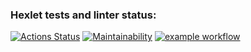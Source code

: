### Hexlet tests and linter status:

[![Actions Status](https://github.com/ynchak/frontend-project-lvl1/workflows/hexlet-check/badge.svg)](https://github.com/ynchak/frontend-project-lvl1/actions)
[![Maintainability](https://api.codeclimate.com/v1/badges/70cac9f9373ab47f099b/maintainability)](https://codeclimate.com/github/ynchak/frontend-project-lvl1/maintainability)
[![example workflow](https://github.com/ynchak/frontend-project-lvl1/actions/workflows/lint-check.yml/badge.svg)](https://github.com/ynchak/frontend-project-lvl1/actions)
